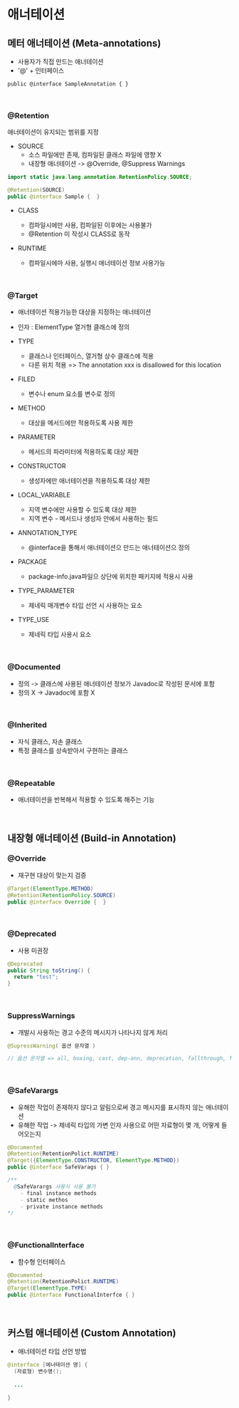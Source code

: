 # 애너테이션

## 메터 애너테이션 (Meta-annotations)

* 사용자가 직접 만드는 애너테이션 
* '@' + 인터페이스
```
public @interface SampleAnnotation { }
```

<br/>

### @Retention
애너테이션이 유지되는 범위를 지정

* SOURCE
  * 소스 파일에만 존재, 컴파일된 클래스 파일에 영향 X
  * 내장형 애너테이션 -> @Override, @Suppress Warnings
``` JAVA 
import static java.lang.annotation.RetentionPolicy.SOURCE;

@Retention(SOURCE)
public @interface Sample {  }
```

* CLASS
  * 컴파일시에만 사용, 컴파일된 이후에는 사용불가
  * @Retention 미 작성시 CLASS로 동작

* RUNTIME
  * 컴파일시에마 사용,  실행시 애너테이션 정보 사용가능
<br/>

### @Target
* 애너테이션 적용가능한 대상을 지정하는 애너테이션
* 인자 : ElementType 열거형 클래스에 정의

* TYPE
  * 클래스나 인터페이스, 열거형 상수 클래스에 적용
  * 다른 위치 적용 => The annotation xxx is disallowed for this location

* FILED
  * 변수나 enum 요소를 변수로 정의

* METHOD 
   * 대상을 메서드에만 적용하도록 사용 제한

* PARAMETER 
   * 메서드의 파라미터에 적용하도록 대상 제한

* CONSTRUCTOR 
   * 생성자에만 애너테이션을 적용하도록 대상 제한

* LOCAL_VARIABLE 
   * 지역 변수에만 사용할 수 있도록 대상 제한
   * 지역 변수 - 메서드나 생성자 안에서 사용하는 필드

* ANNOTATION_TYPE 
   * @interface을 통해서 애너테이션으 만드는 애너테이션으 정의

* PACKAGE 
   * package-info.java파일으 상단에 위치한 패키지에 적용시 사용

* TYPE_PARAMETER 
   * 제네릭 매개변수 타입 선언 시 사용하는 요소

* TYPE_USE 
   * 제네릭 타입 사용시 요소
<br/>

### @Documented
* 정의   -> 클래스에 사용된 애너테이션 정보가 Javadoc로 작성된 문서에 포함
* 정의 X -> Javadoc에 포함 X
<br/>

### @Inherited
* 자식 클래스, 자손 클래스
* 특정 클래스를 상속받아서 구현하는 클래스
<br/>

### @Repeatable
* 애너테이션을 반복해서 적용할 수 있도록 해주는 기능
<br/>

## 내장형 애너테이션 (Build-in Annotation)
### @Override
* 재구현 대상이 맞는지 검증
```JAVA
@Target(ElementType.METHOD)
@Retention(RetentionPolicy.SOURCE)
public @interface Override {  }
```
<br/>

### @Deprecated
* 사용 미권장
```JAVA
@Deprecated
public String toString() {
  return "test";
}
```
<br/>

### SuppressWarnings
* 개발시 사용하는 경고 수준의 메시지가 나타나지 않게 처리
```JAVA
@SupressWarning( 옵션 문자열 )

// 옵션 문자열 => all, boxing, cast, dep-ann, deprecation, fallthrough, finally, hiding, null, rawtypes, unchecked, unused
```
<br/>

### @SafeVarargs
* 유해한 작업이 존재하지 않다고 알림으로써 경고 메시지를 표시하지 않는 애너테이션
* 유해한 작업 -> 제네릭 타입의 가변 인자 사용으로 어떤 자료형이 몇 개, 어떻게 들어오는지
```JAVA
@Documented
@Retention(RetentionPolict.RUNTIME)
@Target({ElementType.CONSTRUCTOR, ElementType.METHOD})
public @interface SafeVarags { }

/**
  @SafeVarargs 사용시 사용 불가
    - final instance methods
    - static methos
    - private instance methods
*/
```
<br/>

### @FunctionalInterface
* 함수형 인터페이스
```JAVA
@Documented
@Retention(RetentionPolict.RUNTIME)
@Target(ElementType.TYPE)
public @interface FunctionalInterfce { } 
```
<br/>

## 커스텀 애너테이션 (Custom Annotation)

* 애너테이션 타입 선언 방법
```JAVA
@interface [에너테이션 명] {
  (자료형) 변수명();
  
  ...
  
}
```

<br/>
